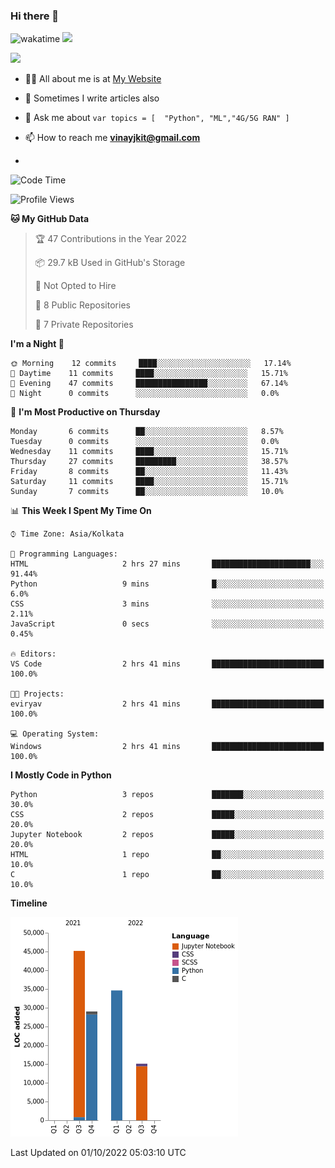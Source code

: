 ### Hi there 👋
 
![wakatime](https://wakatime.com/badge/user/0b03cf2c-442d-4f14-aab0-008b7933e5ce.svg)
![](https://img.shields.io/twitter/follow/vinayjkit.svg?style=social)

![](https://img.shields.io/badge/Code%20Time-1%2C937%20hrs%203%20mins-blue)

- 👨‍💻 All about me is at [My Website](https://vinayky1507.github.io/)

- 📝 Sometimes I write articles also

- 💬 Ask me about ``` var topics = [  "Python", "ML","4G/5G RAN" ] ```

- 📫 How to reach me **vinayjkit@gmail.com**
- 
<!--START_SECTION:waka-->
![Code Time](http://img.shields.io/badge/Code%20Time-2%20hrs%2041%20mins-blue)

![Profile Views](http://img.shields.io/badge/Profile%20Views-304-blue)

**🐱 My GitHub Data** 

> 🏆 47 Contributions in the Year 2022
 > 
> 📦 29.7 kB Used in GitHub's Storage 
 > 
> 🚫 Not Opted to Hire
 > 
> 📜 8 Public Repositories 
 > 
> 🔑 7 Private Repositories  
 > 
**I'm a Night 🦉** 

```text
🌞 Morning    12 commits     ████░░░░░░░░░░░░░░░░░░░░░   17.14% 
🌆 Daytime    11 commits     ████░░░░░░░░░░░░░░░░░░░░░   15.71% 
🌃 Evening    47 commits     ████████████████░░░░░░░░░   67.14% 
🌙 Night      0 commits      ░░░░░░░░░░░░░░░░░░░░░░░░░   0.0%

```
📅 **I'm Most Productive on Thursday** 

```text
Monday       6 commits      ██░░░░░░░░░░░░░░░░░░░░░░░   8.57% 
Tuesday      0 commits      ░░░░░░░░░░░░░░░░░░░░░░░░░   0.0% 
Wednesday    11 commits     ████░░░░░░░░░░░░░░░░░░░░░   15.71% 
Thursday     27 commits     █████████░░░░░░░░░░░░░░░░   38.57% 
Friday       8 commits      ██░░░░░░░░░░░░░░░░░░░░░░░   11.43% 
Saturday     11 commits     ████░░░░░░░░░░░░░░░░░░░░░   15.71% 
Sunday       7 commits      ██░░░░░░░░░░░░░░░░░░░░░░░   10.0%

```


📊 **This Week I Spent My Time On** 

```text
⌚︎ Time Zone: Asia/Kolkata

💬 Programming Languages: 
HTML                     2 hrs 27 mins       ██████████████████████░░░   91.44% 
Python                   9 mins              █░░░░░░░░░░░░░░░░░░░░░░░░   6.0% 
CSS                      3 mins              ░░░░░░░░░░░░░░░░░░░░░░░░░   2.11% 
JavaScript               0 secs              ░░░░░░░░░░░░░░░░░░░░░░░░░   0.45%

🔥 Editors: 
VS Code                  2 hrs 41 mins       █████████████████████████   100.0%

🐱‍💻 Projects: 
eviryav                  2 hrs 41 mins       █████████████████████████   100.0%

💻 Operating System: 
Windows                  2 hrs 41 mins       █████████████████████████   100.0%

```

**I Mostly Code in Python** 

```text
Python                   3 repos             ███████░░░░░░░░░░░░░░░░░░   30.0% 
CSS                      2 repos             █████░░░░░░░░░░░░░░░░░░░░   20.0% 
Jupyter Notebook         2 repos             █████░░░░░░░░░░░░░░░░░░░░   20.0% 
HTML                     1 repo              ██░░░░░░░░░░░░░░░░░░░░░░░   10.0% 
C                        1 repo              ██░░░░░░░░░░░░░░░░░░░░░░░   10.0%

```


**Timeline**

![Chart not found](https://raw.githubusercontent.com/vinayky1507/vinayky1507/main/charts/bar_graph.png) 


 Last Updated on 01/10/2022 05:03:10 UTC
<!--END_SECTION:waka-->

<!--
**vinayky1507/vinayky1507** is a ✨ _special_ ✨ repository because its `README.md` (this file) appears on your GitHub profile.

Here are some ideas to get you started:

- 🔭 I’m currently working on ...
- 🌱 I’m currently learning ...
- 👯 I’m looking to collaborate on ...
- 🤔 I’m looking for help with ...
- 💬 Ask me about ...
- 📫 How to reach me: ...
- 😄 Pronouns: ...
- ⚡ Fun fact: ...
-->
